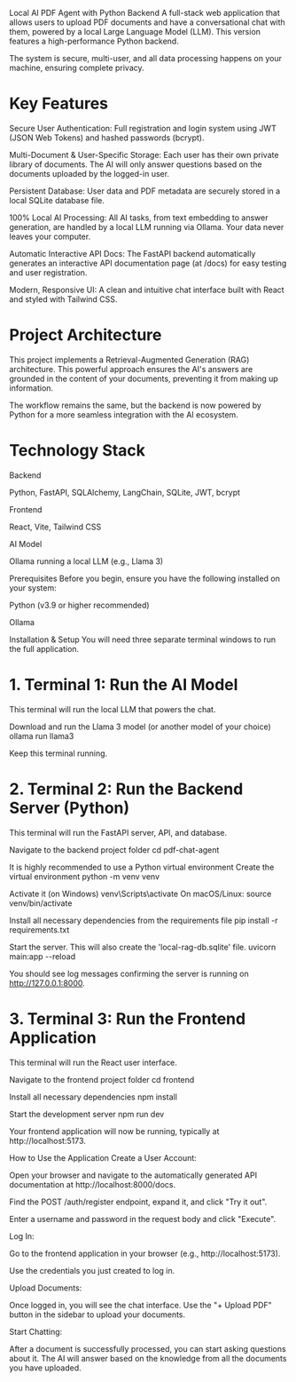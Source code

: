Local AI PDF Agent with Python Backend
A full-stack web application that allows users to upload PDF documents and have a conversational chat with them, powered by a local Large Language Model (LLM). This version features a high-performance Python backend.

The system is secure, multi-user, and all data processing happens on your machine, ensuring complete privacy.

# Key Features
Secure User Authentication: Full registration and login system using JWT (JSON Web Tokens) and hashed passwords (bcrypt).

Multi-Document & User-Specific Storage: Each user has their own private library of documents. The AI will only answer questions based on the documents uploaded by the logged-in user.

Persistent Database: User data and PDF metadata are securely stored in a local SQLite database file.

100% Local AI Processing: All AI tasks, from text embedding to answer generation, are handled by a local LLM running via Ollama. Your data never leaves your computer.

Automatic Interactive API Docs: The FastAPI backend automatically generates an interactive API documentation page (at /docs) for easy testing and user registration.

Modern, Responsive UI: A clean and intuitive chat interface built with React and styled with Tailwind CSS.

# Project Architecture
This project implements a Retrieval-Augmented Generation (RAG) architecture. This powerful approach ensures the AI's answers are grounded in the content of your documents, preventing it from making up information.

The workflow remains the same, but the backend is now powered by Python for a more seamless integration with the AI ecosystem.

# Technology Stack

Backend

Python, FastAPI, SQLAlchemy, LangChain, SQLite, JWT, bcrypt

Frontend

React, Vite, Tailwind CSS

AI Model

Ollama running a local LLM (e.g., Llama 3)

Prerequisites
Before you begin, ensure you have the following installed on your system:

Python (v3.9 or higher recommended)

Ollama

Installation & Setup
You will need three separate terminal windows to run the full application.

# 1. Terminal 1: Run the AI Model
This terminal will run the local LLM that powers the chat.

Download and run the Llama 3 model (or another model of your choice)
ollama run llama3

Keep this terminal running.

# 2. Terminal 2: Run the Backend Server (Python)
This terminal will run the FastAPI server, API, and database.

Navigate to the backend project folder
cd pdf-chat-agent

It is highly recommended to use a Python virtual environment
Create the virtual environment
python -m venv venv

Activate it (on Windows)
venv\Scripts\activate
On macOS/Linux: source venv/bin/activate

Install all necessary dependencies from the requirements file
pip install -r requirements.txt

Start the server. This will also create the 'local-rag-db.sqlite' file.
uvicorn main:app --reload

You should see log messages confirming the server is running on http://127.0.0.1:8000.

# 3. Terminal 3: Run the Frontend Application
This terminal will run the React user interface.

Navigate to the frontend project folder
cd frontend

Install all necessary dependencies
npm install

Start the development server
npm run dev

Your frontend application will now be running, typically at http://localhost:5173.

How to Use the Application
Create a User Account:

Open your browser and navigate to the automatically generated API documentation at http://localhost:8000/docs.

Find the POST /auth/register endpoint, expand it, and click "Try it out".

Enter a username and password in the request body and click "Execute".

Log In:

Go to the frontend application in your browser (e.g., http://localhost:5173).

Use the credentials you just created to log in.

Upload Documents:

Once logged in, you will see the chat interface. Use the "+ Upload PDF" button in the sidebar to upload your documents.

Start Chatting:

After a document is successfully processed, you can start asking questions about it. The AI will answer based on the knowledge from all the documents you have uploaded.